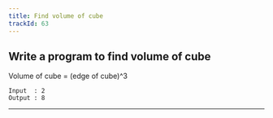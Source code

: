 ```yaml
---
title: Find volume of cube
trackId: 63
---
```


## Write a program to find volume of cube

Volume of cube = (edge of cube)^3

```
Input  : 2
Output : 8
```

---
